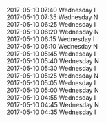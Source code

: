 2017-05-10 07:40 Wednesday  I  
2017-05-10 07:35 Wednesday  N  
2017-05-10 06:25 Wednesday  I  
2017-05-10 06:20 Wednesday  N  
2017-05-10 06:15 Wednesday  I  
2017-05-10 06:10 Wednesday  N  
2017-05-10 05:45 Wednesday  I  
2017-05-10 05:40 Wednesday  N  
2017-05-10 05:30 Wednesday  I  
2017-05-10 05:25 Wednesday  N  
2017-05-10 05:05 Wednesday  I  
2017-05-10 05:00 Wednesday  N  
2017-05-10 04:55 Wednesday  I  
2017-05-10 04:45 Wednesday  N  
2017-05-10 04:35 Wednesday  I  
